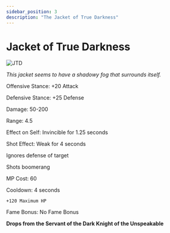 ```yaml
---
sidebar_position: 3
description: "The Jacket of True Darkness"
---
```


# Jacket of True Darkness

![JTD](https://vwiki.valorserver.com/api/item/picture/jacket%20of%20true%20darkness)

<i>This jacket seems to have a shadowy fog that surrounds itself.</i>

Offensive Stance: +20 Attack

Defensive Stance: +25 Defense

Damage: 50-200

Range: 4.5

Effect on Self: Invincible for 1.25 seconds

Shot Effect: Weak for 4 seconds

Ignores defense of target

Shots boomerang

MP Cost: 60

Cooldown: 4 seconds

    +120 Maximum HP
    
Fame Bonus: No Fame Bonus

**Drops from the Servant of the Dark Knight of the Unspeakable**
